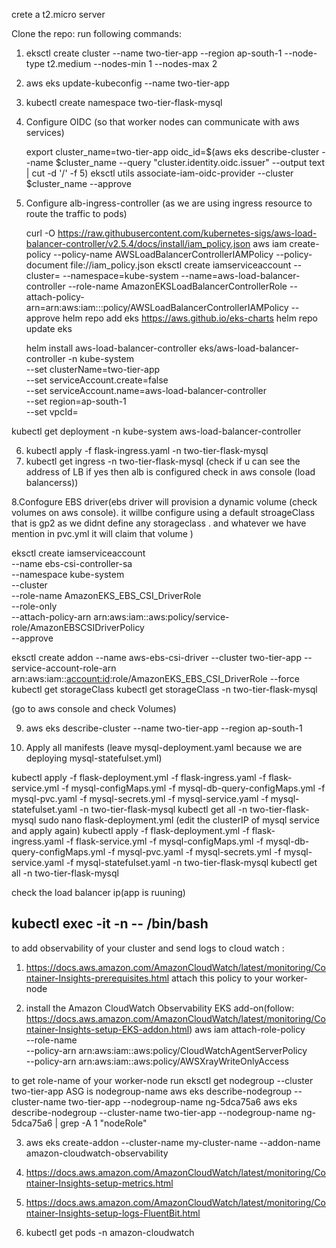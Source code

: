 crete a t2.micro server 

Clone the repo:
run following commands:


1. eksctl create cluster --name two-tier-app --region ap-south-1 --node-type t2.medium --nodes-min 1 --nodes-max 2
2. aws eks update-kubeconfig --name two-tier-app
3.  kubectl create namespace two-tier-flask-mysql
  
4. Configure OIDC (so that worker nodes can communicate with aws services)
   
   export cluster_name=two-tier-app
   oidc_id=$(aws eks describe-cluster --name $cluster_name --query "cluster.identity.oidc.issuer" --output text | cut -d '/' -f 5)
   eksctl utils associate-iam-oidc-provider --cluster $cluster_name --approve
  
6. Configure alb-ingress-controller (as we are using ingress resource to route the traffic to pods)
   
   curl -O https://raw.githubusercontent.com/kubernetes-sigs/aws-load-balancer-controller/v2.5.4/docs/install/iam_policy.json
   aws iam create-policy     --policy-name AWSLoadBalancerControllerIAMPolicy     --policy-document file://iam_policy.json
   eksctl create iamserviceaccount   --cluster=<your-cluster-name>   --namespace=kube-system   --name=aws-load-balancer-controller   --role-name AmazonEKSLoadBalancerControllerRole   --attach-policy-arn=arn:aws:iam::<your-aws-account-id>:policy/AWSLoadBalancerControllerIAMPolicy   --approve
   helm repo add eks https://aws.github.io/eks-charts
   helm repo update eks
   
    helm install aws-load-balancer-controller eks/aws-load-balancer-controller -n kube-system \
  --set clusterName=two-tier-app \
  --set serviceAccount.create=false \
  --set serviceAccount.name=aws-load-balancer-controller \
  --set region=ap-south-1 \
  --set vpcId=<vpc-id>
  
  kubectl get deployment -n kube-system aws-load-balancer-controller
 
6.  kubectl apply -f flask-ingress.yaml -n two-tier-flask-mysql
7.  kubectl get ingress -n two-tier-flask-mysql (check if u can see the address of LB if yes then alb is configured check in aws console (load balancerss))
 
8.Confogure EBS driver(ebs driver will provision a dynamic volume (check volumes on aws console). it willbe configure using a default stroageClass that is gp2 as we didnt define any storageclass . and whatever we have  mention in pvc.yml it will claim that volume )

 eksctl create iamserviceaccount \
    --name ebs-csi-controller-sa \
    --namespace kube-system \
    --cluster <YOUR-CLUSTER-NAME> \
    --role-name AmazonEKS_EBS_CSI_DriverRole \
    --role-only \
    --attach-policy-arn arn:aws:iam::aws:policy/service-role/AmazonEBSCSIDriverPolicy \
    --approve
	
 eksctl create addon --name aws-ebs-csi-driver --cluster two-tier-app --service-account-role-arn arn:aws:iam::<account:id>:role/AmazonEKS_EBS_CSI_DriverRole --force
 kubectl get storageClass
 kubectl get storageClass -n two-tier-flask-mysql
 
 (go to aws console and check Volumes)
  
9. aws eks describe-cluster --name two-tier-app --region ap-south-1
  
10. Apply all manifests (leave mysql-deployment.yaml because we are deploying mysql-statefulset.yml)
  

   kubectl apply -f flask-deployment.yml -f flask-ingress.yaml -f flask-service.yml -f mysql-configMaps.yml -f mysql-db-query-configMaps.yml -f mysql-pvc.yaml -f mysql-secrets.yml -f mysql-service.yaml -f mysql-statefulset.yaml -n two-tier-flask-mysql
   kubectl get all -n two-tier-flask-mysql
   sudo nano flask-deployment.yml (edit the clusterIP of mysql service and apply again)
   kubectl apply -f flask-deployment.yml -f flask-ingress.yaml -f flask-service.yml -f mysql-configMaps.yml -f mysql-db-query-configMaps.yml -f mysql-pvc.yaml -f mysql-secrets.yml -f mysql-service.yaml -f mysql-statefulset.yaml -n two-tier-flask-mysql
   kubectl get all -n two-tier-flask-mysql
  
check the load balancer ip(app is ruuning)

kubectl exec -it <mysql-pod-name> -n <namespace> -- /bin/bash
 ----------------------------------------------------------------------------------------------------------------------- 
to add observability of your cluster and send logs to cloud watch :
  
  1. https://docs.aws.amazon.com/AmazonCloudWatch/latest/monitoring/Container-Insights-prerequisites.html
  attach this policy to your worker-node
  
  2. install the Amazon CloudWatch Observability EKS add-on(follow: https://docs.aws.amazon.com/AmazonCloudWatch/latest/monitoring/Container-Insights-setup-EKS-addon.html)
  aws iam attach-role-policy \
--role-name <my-worker-node-role> \
--policy-arn arn:aws:iam::aws:policy/CloudWatchAgentServerPolicy \
--policy-arn arn:aws:iam::aws:policy/AWSXrayWriteOnlyAccess


 to get role-name of your worker-node run
  eksctl get nodegroup --cluster two-tier-app
  ASG is nodegroup-name
  aws eks describe-nodegroup --cluster-name two-tier-app --nodegroup-name ng-5dca75a6
  aws eks describe-nodegroup --cluster-name two-tier-app --nodegroup-name ng-5dca75a6 | grep -A 1 "nodeRole"
  
  3. aws eks create-addon --cluster-name my-cluster-name --addon-name amazon-cloudwatch-observability
  
  4. https://docs.aws.amazon.com/AmazonCloudWatch/latest/monitoring/Container-Insights-setup-metrics.html
  5. https://docs.aws.amazon.com/AmazonCloudWatch/latest/monitoring/Container-Insights-setup-logs-FluentBit.html
  6. kubectl get pods -n amazon-cloudwatch
